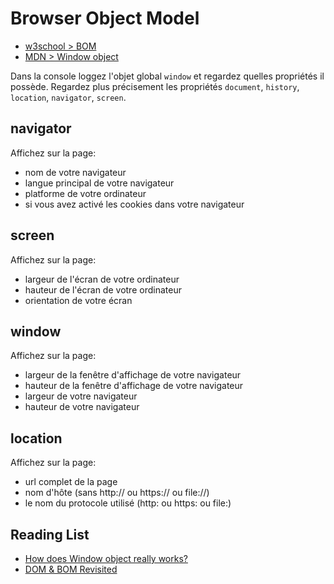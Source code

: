 # Browser Object Model

+ [w3school > BOM](https://www.w3schools.com/js/js_window.asp)
+ [MDN > Window object](https://developer.mozilla.org/en-US/docs/Web/API/Window)

Dans la console loggez l'objet global `window` et regardez quelles propriétés il possède.
Regardez plus précisement les propriétés `document`, `history`, `location`, `navigator`, `screen`.

## navigator

Affichez sur la page:
+ nom de votre navigateur
+ langue principal de votre navigateur
+ platforme de votre ordinateur
+ si vous avez activé les cookies dans votre navigateur 

## screen

Affichez sur la page:
+ largeur de l'écran de votre ordinateur
+ hauteur de l'écran de votre ordinateur
+ orientation de votre écran

## window

Affichez sur la page:
+ largeur de la fenêtre d'affichage de votre navigateur
+ hauteur de la fenêtre d'affichage de votre navigateur
+ largeur de votre navigateur
+ hauteur de votre navigateur
<!-- + décalage du haut de la page  -->

## location

Affichez sur la page:
+ url complet de la page
+ nom d'hôte (sans http:// ou https:// ou file://)
+ le nom du protocole utilisé (http: ou https: ou file:)
<!-- + l'adresse (racine) de la page -->
<!-- + les [query params](https://en.wikipedia.org/wiki/Query_string) s'ils sont présents, sinon affichez 'No query params' -->

<!-- ---

Créez une fonction qui trouve le nom du sous-domaine d'un site (ou retourne null s'il n'y a pas). Pour faciliter la tâche prenez directement le nom d'hôte et découpez cette chaîne de caractères. -->

<!-- ---

Créez une fonction qui génère un nombre aléatoire entre 0 et 10.
Si le nombre est inférieur ou égal à 5, rafraîchissez complètement la page, sinon utilisez la méthode alert de l'objet `window`. -->

<!-- ## history

Créez une fonction pour pouvoir revenir à la page précédente.

---

Créez une fonction pour pouvoir revenir à la page suivante. -->


## Reading List

+ [How does Window object really works?](https://develoger.com/how-does-window-object-really-works-216ee99c356f)
+ [DOM & BOM Revisited](https://medium.com/@fknussel/dom-bom-revisited-cf6124e2a816)